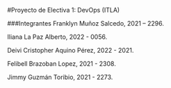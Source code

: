 #Proyecto de Electiva 1: DevOps (ITLA)

###Integrantes
Franklyn Muñoz Salcedo, 2021 – 2296.

Iliana La Paz Alberto, 2022 - 0056.

Deivi Cristopher Aquino Pérez, 2022 - 2021.

Felibell Brazoban Lopez, 2021 - 2308.

Jimmy Guzmán Toribio, 2021 - 2273.
